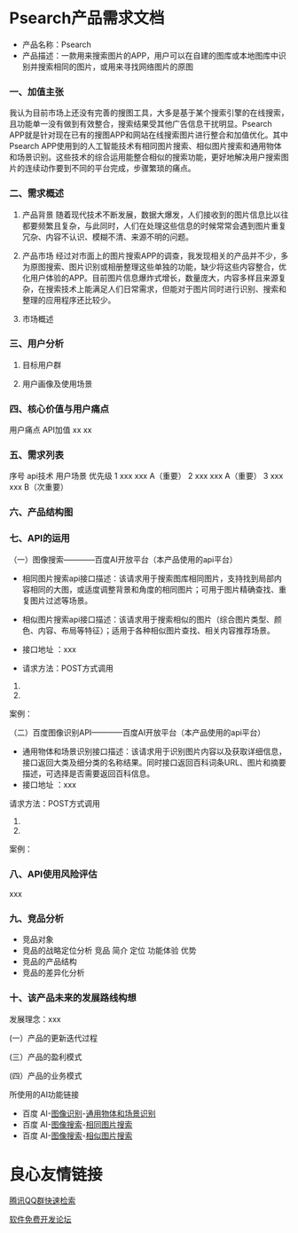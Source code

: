 # Psearch产品需求文档
* 产品名称：Psearch
* 产品描述：一款用来搜索图片的APP，用户可以在自建的图库或本地图库中识别并搜索相同的图片，或用来寻找网络图片的原图

### 一、加值主张
我认为目前市场上还没有完善的搜图工具，大多是基于某个搜索引擎的在线搜索，且功能单一没有做到有效整合，搜索结果受其他广告信息干扰明显。Psearch APP就是针对现在已有的搜图APP和网站在线搜索图片进行整合和加值优化。其中Psearch APP使用到的人工智能技术有相同图片搜索、相似图片搜索和通用物体和场景识别。这些技术的综合运用能整合相似的搜索功能，更好地解决用户搜索图片的连续动作要到不同的平台完成，步骤繁琐的痛点。

### 二、需求概述
1. 产品背景
随着现代技术不断发展，数据大爆发，人们接收到的图片信息比以往都要频繁且复杂，与此同时，人们在处理这些信息的时候常常会遇到图片重复冗杂、内容不认识、模糊不清、来源不明的问题。

2. 产品市场
经过对市面上的图片搜索APP的调查，我发现相关的产品并不少，多为原图搜索、图片识别或相册整理这些单独的功能，缺少将这些内容整合，优化用户体验的APP。目前图片信息爆炸式增长，数量庞大，内容多样且来源复杂，在搜索技术上能满足人们日常需求，但能对于图片同时进行识别、搜索和整理的应用程序还比较少。

3. 市场概述


### 三、用户分析
1. 目标用户群

2. 用户画像及使用场景


### 四、核心价值与用户痛点
用户痛点	API加值
xx xx


### 五、需求列表
序号	api技术	用户场景	优先级
1	xxx	xxx	A（重要）
2	xxx	xxx	A（重要）
3	xxx	xxx	B（次重要）

### 六、产品结构图




### 七、API的运用
（一）图像搜索————百度AI开放平台（本产品使用的api平台）
* 相同图片搜索api接口描述：该请求用于搜索图库相同图片，支持找到局部内容相同的大图，或适度调整背景和角度的相同图片；可用于图片精确查找、重复图片过滤等场景。
* 相似图片搜索api接口描述：该请求用于搜索相似的图片（综合图片类型、颜色、内容、布局等特征）；适用于各种相似图片查找、相关内容推荐场景。
* 接口地址 ：xxx

* 请求方法：POST方式调用

1. 
2. 

案例：


（二）百度图像识别API————百度AI开放平台（本产品使用的api平台）
* 通用物体和场景识别接口描述：该请求用于识别图片内容以及获取详细信息，接口返回大类及细分类的名称结果。同时接口返回百科词条URL、图片和摘要描述，可选择是否需要返回百科信息。
* 接口地址 ：xxx

请求方法：POST方式调用

1. 
2. 

案例：


### 八、API使用风险评估
xxx


### 九、竞品分析
* 竞品对象 
* 竞品的战略定位分析 
竞品	简介	定位	功能体验	优势
* 竞品的产品结构
* 竞品的差异化分析


### 十、该产品未来的发展路线构想
发展理念：xxx

(一）产品的更新迭代过程




(三）产品的盈利模式

(四）产品的业务模式

所使用的AI功能链接
* 百度 AI-[图像识别](https://ai.baidu.com/tech/imagerecognition)-[通用物体和场景识别](https://ai.baidu.com/tech/imagerecognition/general)
* 百度 AI-[图像搜索](https://ai.baidu.com/tech/imagesearch)-[相同图片搜索](https://ai.baidu.com/tech/imagesearch/same)
* 百度 AI-[图像搜索](https://ai.baidu.com/tech/imagesearch)-[相似图片搜索](https://ai.baidu.com/tech/imagesearch/similar)


 # 良心友情链接

[腾讯QQ群快速检索](http://u.720life.cn/s/8cf73f7c)

[软件免费开发论坛](http://u.720life.cn/s/bbb01dc0)